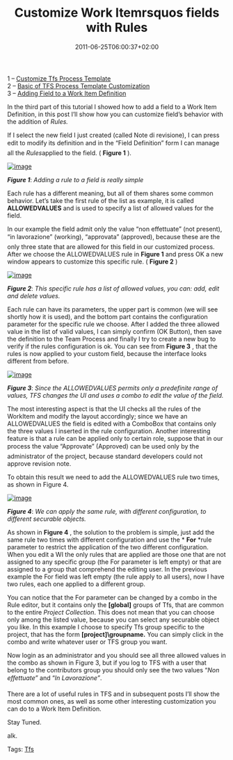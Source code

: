 ﻿---
title: "Customize Work Itemrsquos fields with Rules"
description: ""
date: 2011-06-25T06:00:37+02:00
draft: false
tags: [ALM,Tfs]
categories: [Team Foundation Server]
---
1 – [Customize Tfs Process Template](http://www.codewrecks.com/blog/index.php/2011/06/22/customize-tfs-process-template/)  
2 – [Basic of TFS Process Template Customization](http://www.codewrecks.com/blog/index.php/2011/06/23/basic-of-tfs-process-template-customization/)  
3 – [Adding Field to a Work Item Definition](http://www.codewrecks.com/blog/index.php/2011/06/24/customization-of-tfs-process-template-adding-field-to-a-work-item-definition/)

In the third part of this tutorial I showed how to add a field to a Work Item Definition, in this post I’ll show how you can customize field’s behavior with the addition of *Rules.*

If I select the new field I just created (called Note di revisione), I can press edit to modify its definition and in the “Field Definition” form I can manage all the *Rules*applied to the field. ( **Figure 1** ).

[![image](https://www.codewrecks.com/blog/wp-content/uploads/2011/06/image_thumb25.png "image")](https://www.codewrecks.com/blog/wp-content/uploads/2011/06/image25.png)

 ***Figure 1***: *Adding a rule to a field is really simple*

Each rule has a different meaning, but all of them shares some common behavior. Let’s take the first rule of the list as example, it is called  **ALLOWEDVALUES** and is used to specify a list of allowed values for the field.

In our example the field admit only the value “non effettuate” (not present), “in lavorazione” (working), “approvata” (approved), because these are the only three state that are allowed for this field in our customized process. After we choose the ALLOWEDVALUES rule in  **Figure 1** and press OK a new window appears to customize this specific rule. ( **Figure 2** )

[![image](http://blogs.ugidotnet.org/images/blogs_ugidotnet_org/rgm/Windows-Live-Writer/106eec0264a9_11177/image_thumb_1.png "image")](http://blogs.ugidotnet.org/images/blogs_ugidotnet_org/rgm/Windows-Live-Writer/106eec0264a9_11177/image_4.png)

 ***Figure 2***: *This specific rule has a list of allowed values, you can: add, edit and delete values.*

Each rule can have its parameters, the upper part is common (we will see shortly how it is used), and the bottom part contains the configuration parameter for the specific rule we choose. After I added the three allowed value in the list of valid values, I can simply confirm (OK Button), then save the definition to the Team Process and finally I try to create a new bug to verify if the rules configuration is ok. You can see from  **Figure 3** , that the rules is now applied to your custom field, because the interface looks different from before.

[![image](https://www.codewrecks.com/blog/wp-content/uploads/2011/06/image_thumb26.png "image")](https://www.codewrecks.com/blog/wp-content/uploads/2011/06/image26.png)

 ***Figure 3***: *Since the ALLOWEDVALUES permits only a predefinite range of values, TFS changes the UI and uses a combo to edit the value of the field.*

The most interesting aspect is that the UI checks all the rules of the WorkItem and modify the layout accordingly; since we have an ALLOWEDVALUES the field is edited with a ComboBox that contains only the three values I inserted in the rule configuration. Another interesting feature is that a rule can be applied only to certain role, suppose that in our process the value “Approvate” (Approved) can be used only by the administrator of the project, because standard developers could not approve revision note.

To obtain this result we need to add the ALLOWEDVALUES rule two times, as shown in Figure 4.

[![image](https://www.codewrecks.com/blog/wp-content/uploads/2011/06/image_thumb27.png "image")](https://www.codewrecks.com/blog/wp-content/uploads/2011/06/image27.png)

 ***Figure 4***: *We can apply the same rule, with different configuration, to different securable objects.*

As shown in  **Figure 4** , the solution to the problem is simple, just add the same rule two times with different configuration and use the * **For** *rule parameter to restrict the application of the two different configuration. When you edit a WI the only rules that are applied are those one that are not assigned to any specific group (the For parameter is left empty) or that are assigned to a group that comprehend the editing user. In the previous example the For field was left empty (the rule apply to all users), now I have two rules, each one applied to a different group.

You can notice that the For parameter can be changed by a combo in the Rule editor, but it contains only the  **[global]** groups of Tfs, that are common to the entire *Project Collection*. This does not mean that you can choose only among the listed value, because you can select any securable object you like. In this example I choose to specify Tfs group specific to the project, that has the form  **[project]\groupname.** You can simply click in the combo and write whatever user or TFS group you want.

Now login as an administrator and you should see all three allowed values in the combo as shown in Figure 3, but if you log to TFS with a user that belong to the contributors group you should only see the two values “*Non effettuate”* and “*In Lavorazione”*.

There are a lot of useful rules in TFS and in subsequent posts I’ll show the most common ones, as well as some other interesting customization you can do to a Work Item Definition.

Stay Tuned.

alk.

Tags: [Tfs](http://technorati.com/tag/Tfs)
